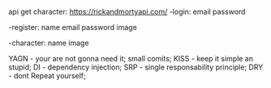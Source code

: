 api get character: https://rickandmortyapi.com/
-login:
email
password

-register:
name
email
password
image

-character:
name
image


YAGN - your are not gonna need it;
small comits;
KISS - keep it simple an stupid;
DI - dependency injection;
SRP - single responsability principle;
DRY - dont Repeat yourself;